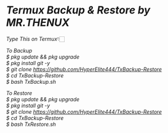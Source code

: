 # ___Termux Backup & Restore by MR.THENUX___

*Type This on Termux*👇🏻

*To Backup*<br>
_$ pkg update && pkg upgrade <br>
 $ pkg install git -y <br>
 $ git clone https://github.com/HyperElite444/TxBackup-Restore <br>
 $ cd TxBackup-Restore <br>
 $ bash TxBackup.sh <br>_

*To Restore*<br>
_$ pkg update && pkg upgrade <br>
 $ pkg install git -y <br>
 $ git clone https://github.com/HyperElite444/TxBackup-Restore <br>
 $ cd TxBackup-Restore <br>
 $ bash TxRestore.sh <br>_
